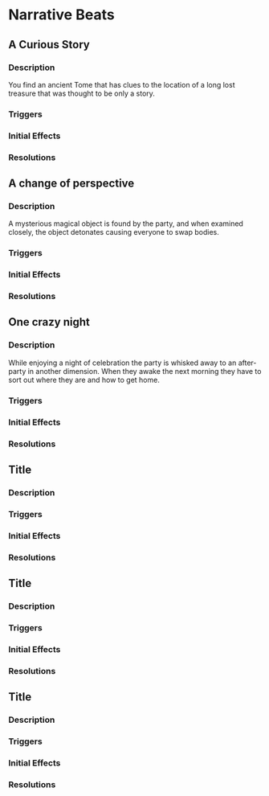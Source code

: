 # Narrative Beats

## A Curious Story

### Description
You find an ancient Tome that has clues to the location of a long lost treasure that was thought to be only a story.

### Triggers

### Initial Effects

### Resolutions

## A change of perspective

### Description
A mysterious magical object is found by the party, and when examined closely, the object detonates causing everyone to swap bodies.

### Triggers

### Initial Effects

### Resolutions

## One crazy night

### Description
While enjoying a night of celebration the party is whisked away to an after-party in another dimension. When they awake the next morning they have to sort out where they are and how to get home.

### Triggers

### Initial Effects

### Resolutions

## Title

### Description

### Triggers

### Initial Effects

### Resolutions

## Title

### Description

### Triggers

### Initial Effects

### Resolutions

## Title

### Description

### Triggers

### Initial Effects

### Resolutions